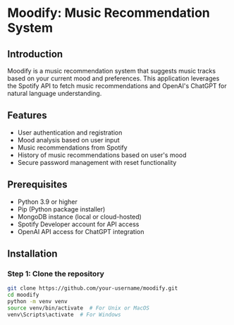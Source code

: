 # Moodify: Music Recommendation System

## Introduction
Moodify is a music recommendation system that suggests music tracks based on your current mood and preferences. This application leverages the Spotify API to fetch music recommendations and OpenAI's ChatGPT for natural language understanding.

## Features
- User authentication and registration
- Mood analysis based on user input
- Music recommendations from Spotify
- History of music recommendations based on user's mood
- Secure password management with reset functionality

## Prerequisites
- Python 3.9 or higher
- Pip (Python package installer)
- MongoDB instance (local or cloud-hosted)
- Spotify Developer account for API access
- OpenAI API access for ChatGPT integration

## Installation

### Step 1: Clone the repository
```bash
git clone https://github.com/your-username/moodify.git
cd moodify
python -m venv venv
source venv/bin/activate  # For Unix or MacOS
venv\Scripts\activate  # For Windows
